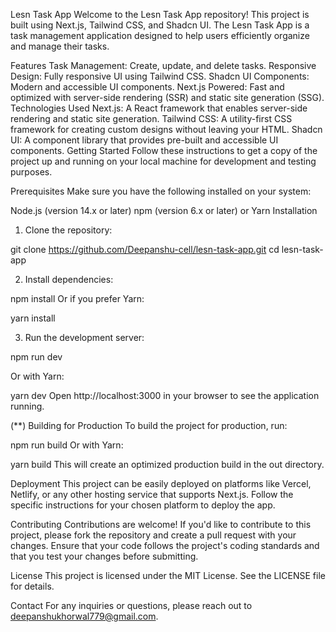 Lesn Task App
Welcome to the Lesn Task App repository! This project is built using Next.js, Tailwind CSS, and Shadcn UI. The Lesn Task App is a task management application designed to help users efficiently organize and manage their tasks.

Features
Task Management: Create, update, and delete tasks.
Responsive Design: Fully responsive UI using Tailwind CSS.
Shadcn UI Components: Modern and accessible UI components.
Next.js Powered: Fast and optimized with server-side rendering (SSR) and static site generation (SSG).
Technologies Used
Next.js: A React framework that enables server-side rendering and static site generation.
Tailwind CSS: A utility-first CSS framework for creating custom designs without leaving your HTML.
Shadcn UI: A component library that provides pre-built and accessible UI components.
Getting Started
Follow these instructions to get a copy of the project up and running on your local machine for development and testing purposes.

Prerequisites
Make sure you have the following installed on your system:

Node.js (version 14.x or later)
npm (version 6.x or later) or Yarn
Installation

1. Clone the repository:

git clone https://github.com/Deepanshu-cell/lesn-task-app.git
cd lesn-task-app

2. Install dependencies:

npm install
Or if you prefer Yarn:

yarn install

3. Run the development server:
   
npm run dev

Or with Yarn:

yarn dev
Open http://localhost:3000 in your browser to see the application running.

(**) Building for Production
To build the project for production, run:

npm run build
Or with Yarn:

yarn build
This will create an optimized production build in the out directory.

Deployment
This project can be easily deployed on platforms like Vercel, Netlify, or any other hosting service that supports Next.js. Follow the specific instructions for your chosen platform to deploy the app.

Contributing
Contributions are welcome! If you'd like to contribute to this project, please fork the repository and create a pull request with your changes. Ensure that your code follows the project's coding standards and that you test your changes before submitting.

License
This project is licensed under the MIT License. See the LICENSE file for details.

Contact
For any inquiries or questions, please reach out to deepanshukhorwal779@gmail.com.
